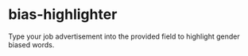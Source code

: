 # bias-highlighter
Type your job advertisement into the provided field to highlight gender biased words.

